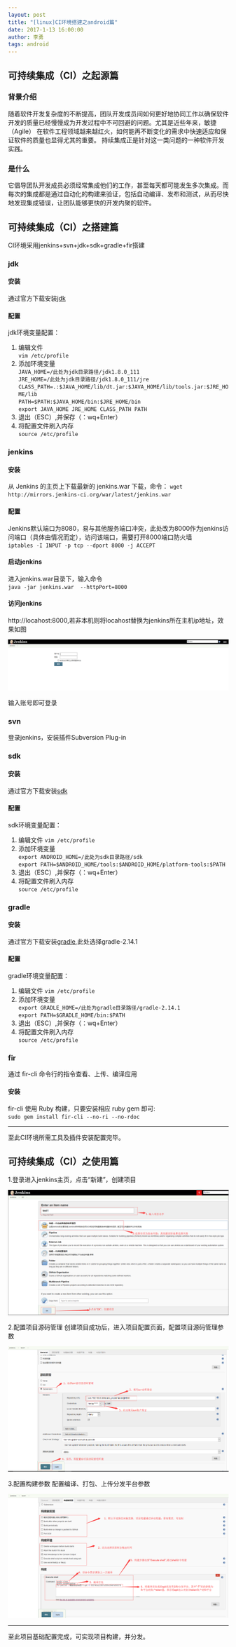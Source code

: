 ```yaml
---
layout: post
title: "[linux]CI环境搭建之android篇"
date: 2017-1-13 16:00:00
author: 李勇
tags: android
---
```



## 可持续集成（CI）之起源篇

### 背景介绍
随着软件开发复杂度的不断提高，团队开发成员间如何更好地协同工作以确保软件开发的质量已经慢慢成为开发过程中不可回避的问题。尤其是近些年来，敏捷（Agile） 在软件工程领域越来越红火，如何能再不断变化的需求中快速适应和保证软件的质量也显得尤其的重要。 持续集成正是针对这一类问题的一种软件开发实践。

### 是什么
它倡导团队开发成员必须经常集成他们的工作，甚至每天都可能发生多次集成。而每次的集成都是通过自动化的构建来验证，包括自动编译、发布和测试，从而尽快地发现集成错误，让团队能够更快的开发内聚的软件。

## 可持续集成（CI）之搭建篇
CI环境采用jenkins+svn+jdk+sdk+gradle+fir搭建

### jdk

#### 安装
通过官方下载安装[jdk](http://java.com/)   

#### 配置
jdk环境变量配置：  
1. 编辑文件  
`vim /etc/profile`  
2. 添加环境变量  
`JAVA_HOME=/此处为jdk目录路径/jdk1.8.0_111`  
`JRE_HOME=/此处为jdk目录路径/jdk1.8.0_111/jre`  
`CLASS_PATH=.:$JAVA_HOME/lib/dt.jar:$JAVA_HOME/lib/tools.jar:$JRE_HOME/lib`  
`PATH=$PATH:$JAVA_HOME/bin:$JRE_HOME/bin`  
`export JAVA_HOME JRE_HOME CLASS_PATH PATH`  
3. 退出（ESC）,并保存（：wq+Enter）  
4. 将配置文件刷入内存  
`source /etc/profile`

### jenkins

#### 安装
从 Jenkins 的主页上下载最新的 jenkins.war 下载，命令：
`wget http://mirrors.jenkins-ci.org/war/latest/jenkins.war` 

#### 配置
Jenkins默认端口为8080，易与其他服务端口冲突，此处改为8000作为jenkins访问端口（具体由情况而定），访问该端口，需要打开8000端口防火墙  
`iptables -I INPUT -p tcp --dport 8000 -j ACCEPT` 

#### 启动jenkins
进入jenkins.war目录下，输入命令  
`java -jar jenkins.war  --httpPort=8000`  

#### 访问jenkins
http://locahost:8000,若非本机则将locahost替换为jenkins所在主机ip地址，效果如图

![](/img/post/Jenkins_android/jenkins_longin.png)

输入账号即可登录

### svn
登录jenkins，安装插件Subversion Plug-in

### sdk  

#### 安装
通过官方下载安装[sdk](https://developer.android.com/index.html)  

#### 配置
sdk环境变量配置：  
1. 编辑文件 
`vim /etc/profile`  
2. 添加环境变量  
`export ANDROID_HOME=/此处为sdk目录路径/sdk`  
`export PATH=$ANDROID_HOME/tools:$ANDROID_HOME/platform-tools:$PATH`   
3. 退出（ESC）,并保存（：wq+Enter）  
4. 将配置文件刷入内存  
`source /etc/profile`

### gradle  

#### 安装
通过官方下载安装[gradle](https://gradle.org/gradle-download/),此处选择gradle-2.14.1  

#### 配置
gradle环境变量配置：  
1. 编辑文件 
`vim /etc/profile`  
2. 添加环境变量  
`export GRADLE_HOME=/此处为gradle目录路径/gradle-2.14.1`  
`export PATH=$GRADLE_HOME/bin:$PATH`  
3. 退出（ESC）,并保存（：wq+Enter）  
4. 将配置文件刷入内存  
`source /etc/profile`

### fir
通过 fir-cli 命令行的指令查看、上传、编译应用  

#### 安装  
fir-cli 使用 Ruby 构建，只要安装相应 ruby gem 即可:  
`sudo gem install fir-cli --no-ri --no-rdoc`

***
至此CI环境所需工具及插件安装配置完毕。  

## 可持续集成（CI）之使用篇
1.登录进入jenkins主页，点击“新建”，创建项目

![](/img/post/Jenkins_android/jenkins_create.png)

2.配置项目源码管理
创建项目成功后，进入项目配置页面，配置项目源码管理参数

![](/img/post/Jenkins_android/jenkins_svn.png)

3.配置构建参数
配置编译、打包、上传分发平台参数

![](/img/post/Jenkins_android/jenkins_build.png)

***
至此项目基础配置完成，可实现项目构建，并分发。


